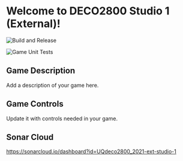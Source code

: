 # Welcome to DECO2800 Studio 1 (External)!

![Build and Release](https://github.com/UQdeco2800/2021-ext-studio-1/actions/workflows/gradle_release.yaml/badge.svg)

![Game Unit Tests](https://github.com/UQdeco2800/2021-ext-studio-1/actions/workflows/gradle_tests.yaml/badge.svg)

## Game Description
Add a description of your game here. 

## Game Controls
Update it with controls needed in your game.

## Sonar Cloud
https://sonarcloud.io/dashboard?id=UQdeco2800_2021-ext-studio-1

